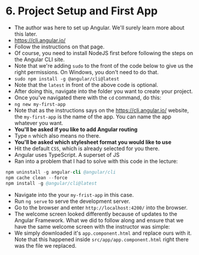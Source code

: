 # 6. Project Setup and First App
- The author was here to set up Angular. We'll surely learn more about this later.
- https://cli.angular.io/
- Follow the instructions on that page.
- Of course, you need to install NodeJS first before following the steps on the Angular CLI site.
- Note that we're adding `sudo` to the front of the code below to give us the right permissions. On Windows, you don't need to do that.
- `sudo npm install -g @angular/cli@latest`
- Note that the `latest` in front of the above code is optional.
- After doing this, navigate into the folder you want to create your project. 
- Once you've navigated there with the `cd` command, do this:
- `ng new my-first-app`
- Note that as the instructions says on the https://cli.angular.io/ website, the `my-first-app` is the name of the app. You can name the app whatever you want.
- **You'll be asked if you like to add Angular routing**
- Type `n`  which also means no there.
- **You'll be asked which stylesheet format you would like to use**
- Hit the default `CSS`, which is already selected for you there.
- Angular uses TypeScript. A superset of JS
- Ran into a problem that I had to solve with this code in the lecture:
```s
npm uninstall -g angular-cli @angular/cli
npm cache clean --force
npm install -g @angular/cli@latest
```
- Navigate into the your `my-frist-app` in this case.
- Run `ng serve` to serve the development server.
- Go to the browser and enter `http://localhost:4200/` into the browser.
- The welcome screen looked differently because of updates to the Angular Framework. What we did to follow along and ensure that we have the same welcome screen with the instructor was simple:
- We simply downloaded it's `app.component.html` and replace ours with it. Note that this happened inside `src/app/app.component.html` right there was the file we replaced.